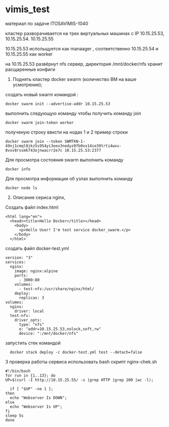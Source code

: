 # vimis_test
материал по задаче ITOSAVIMIS-1040

кластер разворачивается на трех виртуальных машинах с IP 10.15.25.53, 10.15.25.54. 10.15.25.55

10.15.25.53 испольщуется как manaager , соответственно 10.15.25.54 и 10.15.25.55 как worker

на 10.15.25.53 развёрнут nfs сервер, директория /mnt/docker/nfs хранит расщаренные конфиги 

1. Поднять кластер docker swarm (количество ВМ на ваше усмотрение);
   
создать новый swarm командой :

    docker swarm init --advertise-addr 10.15.25.53

выполнить следующую команду чтобы получить команду join

    docker swarm join-token worker

полученую строку ввксти на нодах 1 и 2 
  пример строки

    docker swarm join --token SWMTKN-1-49nj1cmql0jkz5s954yi3oex3nedyz0fb0xx14ie39trti4wxv-8vxv8rssmk743ojnwacrr2e7c 10.15.25.53:2377

Для просмотра состояния swarm выполнить команду

    docker info 

Для просмотра информации об узлах выполнить команду  
    
    docker node ls  


2. Описание сериса nginx,

Создать файл index.html

    <html lang="en">
      <head><title>Hello Docker</title></head>
        <body>
          <p>Hello User! I'm test service docker_swarm.</p>
        </body>
      </html>

создать файл docker-test.yml

    version: "3"
    services:
      nginx:
        image: nginx:alpine
        ports:
          - 3000:80
        volumes:
          - test-nfs:/usr/share/nginx/html/
        deploy:
          replicas: 3
    volumes:
      nginx:
        driver: local
      test-nfs:
        driver_opts:
          type: "nfs"
          o: "addr=10.15.25.53,nolock,soft,rw"
          device: ":/mnt/docker/nfs"

запустить стек командой  
  
      docker stack deploy -c docker-test.yml test --detach=false



3   проверка работы сервиса
использовать bash скрипт  nginx-chek.sh

    #!/bin/bash
    for run in {1..13}; do
    UP=$(curl -I http://10.15.25.55/ -s |grep HTTP |grep 200 |wc -l);

      if [ "$UP" -ne 1 ];
    then
      echo "Webserver Is DOWN";
    else
      echo "Webserver Is UP";
    fi
    sleep 5s
    done
